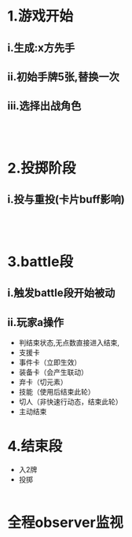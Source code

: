 # 1.游戏开始
## i.生成:x方先手
## ii.初始手牌5张,替换一次
## iii.选择出战角色

<br><br>

# 2.投掷阶段
## i.投与重投(卡片buff影响)

<br><br>

# 3.battle段
## i.触发battle段开始被动
## ii.玩家a操作
- 判结束状态,无点数直接进入结束,
- 支援卡
- 事件卡（立即生效）
- 装备卡（会产生联动）
- 弃卡（切元素）
- 技能（使用后结束此轮）
- 切人（非快速行动态，结束此轮）
- 主动结束

# 4.结束段
- 入2牌
- 投掷
<br><br>

# 全程observer监视